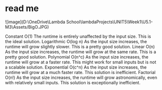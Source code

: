 # read me

![image](D:\OneDrive\Lambda School\lambdaProjects\UNIT5\Week1\U5.1-M3\Assets/BigO.JPG)

Constant O(1)	The runtime is entirely unaffected by the input size. This is the ideal solution.
Logarithmic O(log n)	As the input size increases, the runtime will grow slightly slower. This is a pretty good solution.
Linear O(n)	As the input size increases, the runtime will grow at the same rate. This is a pretty good solution.
Polynomial O(n^c)	As the input size increases, the runtime will grow at a faster rate. This might work for small inputs but is not a scalable solution.
Exponential O(c^n)	As the input size increases, the runtime will grow at a much faster rate. This solution is inefficient.
Factorial O(n!)	As the input size increases, the runtime will grow astronomically, even with relatively small inputs. This solution is exceptionally inefficient.